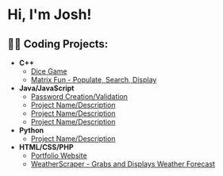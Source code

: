 <h1>Hi, I'm Josh! </h1>

<h2>👨‍💻 Coding Projects:</h2>

- <b>C++</b>
  - [Dice Game](https://github.com/JoGrip/Dice-Game)
  - [Matrix Fun - Populate, Search, Display](https://github.com/JoGrip/Simple-Matrix---Populate-Search-Display)
- <b>Java/JavaScript</b>
  - [Password Creation/Validation](https://github.com/JoGrip/Password-Creation-Validation)
  - [Project Name/Description](GitHubLinkToProject)
  - [Project Name/Description](GitHubLinkToProject)
  - [Project Name/Description](GitHubLinkToProject)
- <b>Python</b>
  - [Project Name/Description](GitHubLinkToProject)
- <b>HTML/CSS/PHP</b>
  - [Portfolio Website](https://github.com/JoGrip/PortfolioSite)
  - [WeatherScraper - Grabs and Displays Weather Forecast](GitHubLinkToProject)

<!-- Arrows/hyphens denotes a comment. Remove to make reappear
<h2> 🤳 Connect with me:</h2>

[<img align="left" alt="JoshGrippi | YouTube" width="22px" src="https://cdn.jsdelivr.net/npm/simple-icons@v3/icons/youtube.svg" />][youtube]
[<img align="left" alt="JoshGrippi | LinkedIn" width="22px" src="https://cdn.jsdelivr.net/npm/simple-icons@v3/icons/linkedin.svg" />][linkedin]
[<img align="left" alt="JoshGrippi | Instagram" width="22px" src="https://cdn.jsdelivr.net/npm/simple-icons@v3/icons/instagram.svg" />][instagram]

[youtube]: InsertSocialMediaLinkHere
[instagram]: InsertSocialMediaLinkHere
[linkedin]: InsertSocialMediaLinkHere
-->
<!--
**JoGrip/JoGrip** is a ✨ _special_ ✨ repository because its `README.md` (this file) appears on your GitHub profile.

Here are some ideas to get you started:

- 🔭 I’m currently working on ...
- 🌱 I’m currently learning ...
- 👯 I’m looking to collaborate on ...
- 🤔 I’m looking for help with ...
- 💬 Ask me about ...
- 📫 How to reach me: ...
- 😄 Pronouns: ...
- ⚡ Fun fact: ...
-->
